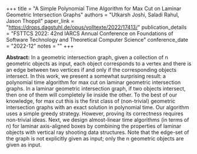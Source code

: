 +++
title = "A Simple Polynomial Time Algorithm for Max Cut on Laminar  Geometric Intersection Graphs"
authors = "Utkarsh Joshi, Saladi Rahul, Jason Thoppil"
paper_link = "https://drops.dagstuhl.de/opus/volltexte/2022/17413/"
publication_details = "FSTTCS 2022: 42nd IARCS Annual Conference on Foundations of Software Technology and Theoretical Computer Science"
conference_date = "2022-12"
notes = ""
+++

<b>Abstract:</b>
In a geometric intersection graph, given a collection of n geometric objects as input, each object corresponds to a vertex and there is an edge between two vertices if and only if the corresponding objects intersect. In this work, we present a somewhat surprising result: a polynomial time algorithm for max cut on laminar geometric intersection graphs. In a laminar geometric intersection graph, if two objects intersect, then one of them will completely lie inside the other. To the best of our knowledge, for max cut this is the first class of (non-trivial) geometric intersection graphs with an exact solution in polynomial time. Our algorithm uses a simple greedy strategy. However, proving its correctness requires non-trivial ideas.
Next, we design almost-linear time algorithms (in terms of n) for laminar axis-aligned boxes by combining the properties of laminar objects with vertical ray shooting data structures. Note that the edge-set of the graph is not explicitly given as input; only the n geometric objects are given as input.
